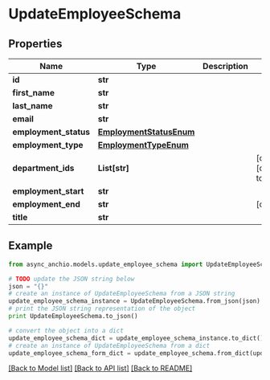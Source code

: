 # UpdateEmployeeSchema


## Properties

Name | Type | Description | Notes
------------ | ------------- | ------------- | -------------
**id** | **str** |  | 
**first_name** | **str** |  | 
**last_name** | **str** |  | 
**email** | **str** |  | 
**employment_status** | [**EmploymentStatusEnum**](EmploymentStatusEnum.md) |  | 
**employment_type** | [**EmploymentTypeEnum**](EmploymentTypeEnum.md) |  | 
**department_ids** | **List[str]** |  | [optional] [default to []]
**employment_start** | **str** |  | 
**employment_end** | **str** |  | [optional] 
**title** | **str** |  | 

## Example

```python
from async_anchio.models.update_employee_schema import UpdateEmployeeSchema

# TODO update the JSON string below
json = "{}"
# create an instance of UpdateEmployeeSchema from a JSON string
update_employee_schema_instance = UpdateEmployeeSchema.from_json(json)
# print the JSON string representation of the object
print UpdateEmployeeSchema.to_json()

# convert the object into a dict
update_employee_schema_dict = update_employee_schema_instance.to_dict()
# create an instance of UpdateEmployeeSchema from a dict
update_employee_schema_form_dict = update_employee_schema.from_dict(update_employee_schema_dict)
```
[[Back to Model list]](../README.md#documentation-for-models) [[Back to API list]](../README.md#documentation-for-api-endpoints) [[Back to README]](../README.md)


